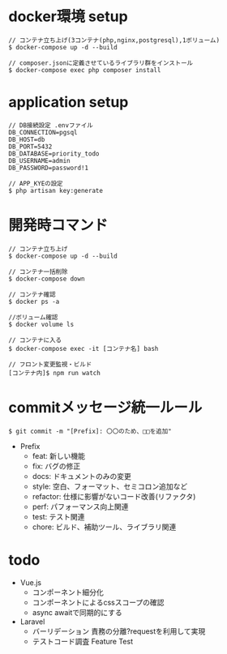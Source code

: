 # docker環境 setup
```
// コンテナ立ち上げ(3コンテナ(php,nginx,postgresql),1ボリューム)
$ docker-compose up -d --build

// composer.jsonに定義させているライブラリ群をインストール
$ docker-compose exec php composer install

```

# application setup
```
// DB接続設定 .envファイル
DB_CONNECTION=pgsql
DB_HOST=db
DB_PORT=5432
DB_DATABASE=priority_todo
DB_USERNAME=admin
DB_PASSWORD=password!1
 
// APP_KYEの設定
$ php artisan key:generate
```

# 開発時コマンド
```
// コンテナ立ち上げ
$ docker-compose up -d --build

// コンテナ一括削除
$ docker-compose down

// コンテナ確認
$ docker ps -a

//ボリューム確認
$ docker volume ls

// コンテナに入る
$ docker-compose exec -it [コンテナ名] bash

// フロント変更監視・ビルド
[コンテナ内]$ npm run watch

```

# commitメッセージ統一ルール
```
$ git commit -m "[Prefix]: 〇〇のため、□□を追加"
```
- Prefix
  - feat: 新しい機能
  - fix: バグの修正
  - docs: ドキュメントのみの変更
  - style: 空白、フォーマット、セミコロン追加など
  - refactor: 仕様に影響がないコード改善(リファクタ)
  - perf: パフォーマンス向上関連
  - test: テスト関連
  - chore: ビルド、補助ツール、ライブラリ関連


# todo
- Vue.js
  - コンポーネント細分化
  - コンポーネントによるcssスコープの確認
  - async awaitで同期的にする
- Laravel
  - バーリデーション 責務の分離?requestを利用して実現
  - テストコード調査 Feature Test


